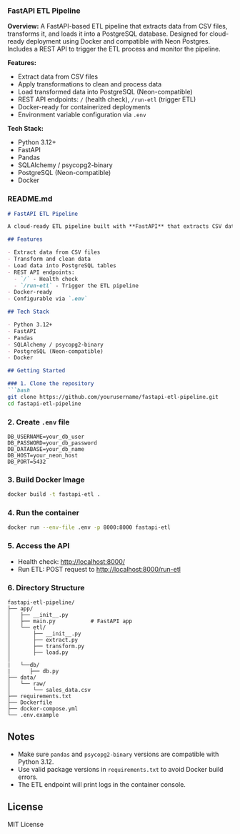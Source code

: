 ### **FastAPI ETL Pipeline**

**Overview:**
A FastAPI-based ETL pipeline that extracts data from CSV files, transforms it, and loads it into a PostgreSQL database. Designed for cloud-ready deployment using Docker and compatible with Neon Postgres. Includes a REST API to trigger the ETL process and monitor the pipeline.

**Features:**

* Extract data from CSV files
* Apply transformations to clean and process data
* Load transformed data into PostgreSQL (Neon-compatible)
* REST API endpoints: `/` (health check), `/run-etl` (trigger ETL)
* Docker-ready for containerized deployments
* Environment variable configuration via `.env`

**Tech Stack:**

* Python 3.12+
* FastAPI
* Pandas
* SQLAlchemy / psycopg2-binary
* PostgreSQL (Neon-compatible)
* Docker

### **README.md**

````markdown
# FastAPI ETL Pipeline

A cloud-ready ETL pipeline built with **FastAPI** that extracts CSV data, transforms it, and loads it into a **PostgreSQL database**. The project is fully containerized with Docker and works seamlessly with **Neon Postgres**.

## Features

- Extract data from CSV files
- Transform and clean data
- Load data into PostgreSQL tables
- REST API endpoints:
  - `/` - Health check
  - `/run-etl` - Trigger the ETL pipeline
- Docker-ready
- Configurable via `.env`

## Tech Stack

- Python 3.12+
- FastAPI
- Pandas
- SQLAlchemy / psycopg2-binary
- PostgreSQL (Neon-compatible)
- Docker

## Getting Started

### 1. Clone the repository
```bash
git clone https://github.com/yourusername/fastapi-etl-pipeline.git
cd fastapi-etl-pipeline
````

### 2. Create `.env` file

```env
DB_USERNAME=your_db_user
DB_PASSWORD=your_db_password
DB_DATABASE=your_db_name
DB_HOST=your_neon_host
DB_PORT=5432
```

### 3. Build Docker Image

```bash
docker build -t fastapi-etl .
```

### 4. Run the container

```bash
docker run --env-file .env -p 8000:8000 fastapi-etl
```

### 5. Access the API

* Health check: [http://localhost:8000/](http://localhost:8000/)
* Run ETL: POST request to [http://localhost:8000/run-etl](http://localhost:8000/run-etl)

### 6. Directory Structure

```
fastapi-etl-pipeline/
├── app/
│   ├── __init__.py
│   ├── main.py           # FastAPI app
│   └── etl/
│       ├── __init__.py
│       ├── extract.py
│       ├── transform.py
│       ├── load.py
│       
|   └──db/
|      ├── db.py
├── data/
│   └── raw/
│       └── sales_data.csv
├── requirements.txt
├── Dockerfile
├── docker-compose.yml
└── .env.example
```

## Notes

* Make sure `pandas` and `psycopg2-binary` versions are compatible with Python 3.12.
* Use valid package versions in `requirements.txt` to avoid Docker build errors.
* The ETL endpoint will print logs in the container console.

## License

MIT License

```
